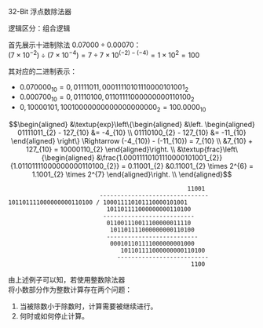 32-Bit 浮点数除法器

逻辑区分：组合逻辑

首先展示十进制除法 $`0.07000 \div 0.00070 `$： \
$`(7 \times 10^{-2}) \div (7 \times 10^{-4}) = 7 \div 7 \times 10^{(-2) - (-4)} = 1 \times 10^{2} = 100`$

其对应的二进制表示：
- $`0.070000_{10} = 0,01111011,00011110101110000101001_{2}`$
- $`0.000700_{10} = 0,01110100,01101111000000000110100_{2}`$
- $`0,10000101,10010000000000000000000_{2} = 100.0000_{10}`$

```math
\begin{aligned}
    &\textup{exp}\left\{\begin{aligned}
        &\left. \begin{aligned}
            01111011_{2} - 127_{10} &= -4_{10}  \\
            01110100_{2} - 127_{10} &= -11_{10}
        \end{aligned} \right\} \Rightarrow
        (-4_{10}) - (-11_{10}) = 7_{10} \\
        &7_{10} + 127_{10} = 10000110_{2}
    \end{aligned}\right. 
    \\
    &\textup{frac}\left\{\begin{aligned}
        &\frac{1.00011110101110000101001_{2}} 
              {1.01101111000000000110100_{2}} = 0.11001_{2}
        &0.11001_{2} \times 2^{6} = 1.1001_{2} \times 2^{7}
    \end{aligned}\right. \\
\end{aligned}
```
                                                       11001
                              -------------------------------
    101101111000000000110100 / 100011110101110000101001
                                101101111000000000110100
                               --------------------------
                                011001110011100000011110
                                 101101111000000000110100
                                --------------------------
                                 000101101111000000001000
                                    101101111000000000110100
                                   --------------------------
                                                        1100

由上述例子可以知，若使用整数除法器 \
将小数部分作为整数计算存在两个问题：
1. 当被除数小于除数时，计算需要被继续进行。
2. 何时或如何停止计算。